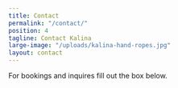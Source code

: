 ```yaml
---
title: Contact
permalink: "/contact/"
position: 4
tagline: Contact Kalina
large-image: "/uploads/kalina-hand-ropes.jpg"
layout: contact
---
```


For bookings and inquires fill out the box below. 
